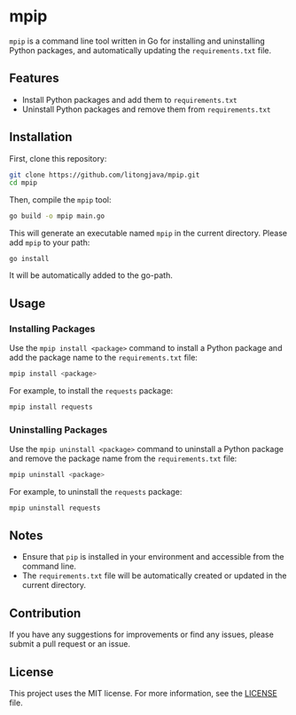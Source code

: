# mpip
`mpip` is a command line tool written in Go for installing and uninstalling Python packages, and automatically updating the `requirements.txt` file.

## Features

- Install Python packages and add them to `requirements.txt`
- Uninstall Python packages and remove them from `requirements.txt`

## Installation

First, clone this repository:

```sh
git clone https://github.com/litongjava/mpip.git
cd mpip
```

Then, compile the `mpip` tool:

```sh
go build -o mpip main.go
```
This will generate an executable named `mpip` in the current directory. Please add `mpip` to your path:

```
go install
```
It will be automatically added to the go-path.

## Usage

### Installing Packages

Use the `mpip install <package>` command to install a Python package and add the package name to the `requirements.txt` file:

```sh
mpip install <package>
```

For example, to install the `requests` package:

```sh
mpip install requests
```

### Uninstalling Packages

Use the `mpip uninstall <package>` command to uninstall a Python package and remove the package name from the `requirements.txt` file:

```sh
mpip uninstall <package>
```

For example, to uninstall the `requests` package:

```sh
mpip uninstall requests
```

## Notes

- Ensure that `pip` is installed in your environment and accessible from the command line.
- The `requirements.txt` file will be automatically created or updated in the current directory.

## Contribution

If you have any suggestions for improvements or find any issues, please submit a pull request or an issue.

## License

This project uses the MIT license. For more information, see the [LICENSE](LICENSE) file.